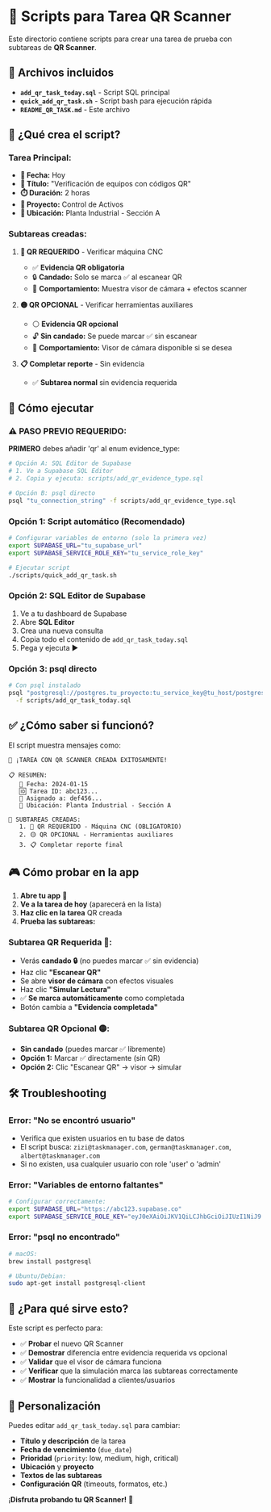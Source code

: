 # 🎯 Scripts para Tarea QR Scanner

Este directorio contiene scripts para crear una tarea de prueba con subtareas de **QR Scanner**.

## 📁 Archivos incluidos

- **`add_qr_task_today.sql`** - Script SQL principal
- **`quick_add_qr_task.sh`** - Script bash para ejecución rápida  
- **`README_QR_TASK.md`** - Este archivo

## 🎯 ¿Qué crea el script?

### **Tarea Principal:**
- **📅 Fecha:** Hoy
- **🎯 Título:** "Verificación de equipos con códigos QR"
- **⏱️ Duración:** 2 horas
- **🏢 Proyecto:** Control de Activos
- **📍 Ubicación:** Planta Industrial - Sección A

### **Subtareas creadas:**

1. **🔴 QR REQUERIDO** - Verificar máquina CNC
   - ✅ **Evidencia QR obligatoria**
   - 🔒 **Candado:** Solo se marca ✅ al escanear QR
   - 🎯 **Comportamiento:** Muestra visor de cámara + efectos scanner

2. **🟡 QR OPCIONAL** - Verificar herramientas auxiliares  
   - ⚪ **Evidencia QR opcional**
   - 🔓 **Sin candado:** Se puede marcar ✅ sin escanear
   - 🎯 **Comportamiento:** Visor de cámara disponible si se desea

3. **📋 Completar reporte** - Sin evidencia
   - ✅ **Subtarea normal** sin evidencia requerida

## 🚀 Cómo ejecutar

### **⚠️ PASO PREVIO REQUERIDO:**

**PRIMERO** debes añadir 'qr' al enum evidence_type:

```bash
# Opción A: SQL Editor de Supabase
# 1. Ve a Supabase SQL Editor
# 2. Copia y ejecuta: scripts/add_qr_evidence_type.sql

# Opción B: psql directo  
psql "tu_connection_string" -f scripts/add_qr_evidence_type.sql
```

### **Opción 1: Script automático (Recomendado)**

```bash
# Configurar variables de entorno (solo la primera vez)
export SUPABASE_URL="tu_supabase_url"
export SUPABASE_SERVICE_ROLE_KEY="tu_service_role_key"

# Ejecutar script
./scripts/quick_add_qr_task.sh
```

### **Opción 2: SQL Editor de Supabase**

1. Ve a tu dashboard de Supabase
2. Abre **SQL Editor** 
3. Crea una nueva consulta
4. Copia todo el contenido de `add_qr_task_today.sql`
5. Pega y ejecuta ▶️

### **Opción 3: psql directo**

```bash
# Con psql instalado
psql "postgresql://postgres.tu_proyecto:tu_service_key@tu_host/postgres" \
  -f scripts/add_qr_task_today.sql
```

## ✅ ¿Cómo saber si funcionó?

El script muestra mensajes como:

```
🎉 ¡TAREA CON QR SCANNER CREADA EXITOSAMENTE!

📋 RESUMEN:
   📅 Fecha: 2024-01-15
   🆔 Tarea ID: abc123...
   👤 Asignado a: def456...
   📍 Ubicación: Planta Industrial - Sección A

🎯 SUBTAREAS CREADAS:
   1. 🔴 QR REQUERIDO - Máquina CNC (OBLIGATORIO)
   2. 🟡 QR OPCIONAL - Herramientas auxiliares  
   3. 📋 Completar reporte final
```

## 🎮 Cómo probar en la app

1. **Abre tu app** 📱
2. **Ve a la tarea de hoy** (aparecerá en la lista)
3. **Haz clic en la tarea** QR creada
4. **Prueba las subtareas:**

### **Subtarea QR Requerida 🔴:**
- Verás **candado 🔒** (no puedes marcar ✅ sin evidencia)
- Haz clic **"Escanear QR"**
- Se abre **visor de cámara** con efectos visuales
- Haz clic **"Simular Lectura"** 
- ✅ **Se marca automáticamente** como completada
- Botón cambia a **"Evidencia completada"**

### **Subtarea QR Opcional 🟡:**
- **Sin candado** (puedes marcar ✅ libremente)
- **Opción 1:** Marcar ✅ directamente (sin QR)
- **Opción 2:** Clic "Escanear QR" → visor → simular

## 🛠️ Troubleshooting

### **Error: "No se encontró usuario"**
- Verifica que existen usuarios en tu base de datos
- El script busca: `zizi@taskmanager.com`, `german@taskmanager.com`, `albert@taskmanager.com`
- Si no existen, usa cualquier usuario con role 'user' o 'admin'

### **Error: "Variables de entorno faltantes"**
```bash
# Configurar correctamente:
export SUPABASE_URL="https://abc123.supabase.co"
export SUPABASE_SERVICE_ROLE_KEY="eyJ0eXAiOiJKV1QiLCJhbGciOiJIUzI1NiJ9..."
```

### **Error: "psql no encontrado"**
```bash
# macOS:
brew install postgresql

# Ubuntu/Debian:
sudo apt-get install postgresql-client
```

## 🎯 ¿Para qué sirve esto?

Este script es perfecto para:
- ✅ **Probar** el nuevo QR Scanner
- ✅ **Demostrar** diferencia entre evidencia requerida vs opcional
- ✅ **Validar** que el visor de cámara funciona
- ✅ **Verificar** que la simulación marca las subtareas correctamente
- ✅ **Mostrar** la funcionalidad a clientes/usuarios

## 🔧 Personalización

Puedes editar `add_qr_task_today.sql` para cambiar:
- **Título y descripción** de la tarea
- **Fecha de vencimiento** (`due_date`)
- **Prioridad** (`priority`: low, medium, high, critical)
- **Ubicación** y **proyecto**
- **Textos de las subtareas**
- **Configuración QR** (timeouts, formatos, etc.)

¡**Disfruta probando tu QR Scanner!** 🎉 